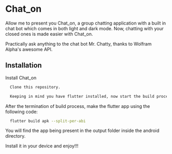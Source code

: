 
# Chat_on

Allow me to present you Chat_on, a group chatting application with a built in chat bot which
comes in both light and dark mode. Now, chatting with your closed ones is made easier with Chat_on.

Practically ask anything to the chat bot Mr. Chatty, thanks to Wolfram Alpha's awesome API.


## Installation

Install Chat_on

```bash
  Clone this repository.
```
    
```bash
  Keeping in mind you have flutter installed, now start the build process.
```

After the termination of build process, make the flutter app using the following code:

```bash
  flutter build apk --split-per-abi
```

You will find the app being present in the output folder inside the android directory.

Install it in your device and enjoy!!!
